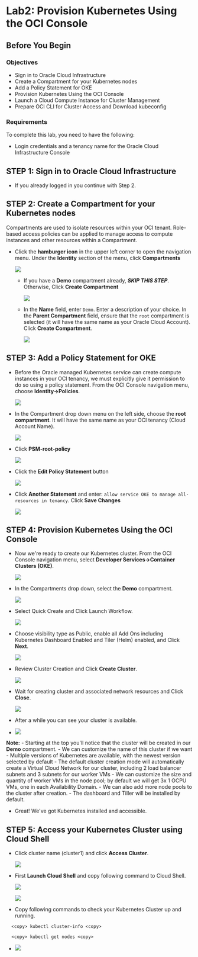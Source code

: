 # Lab2: Provision Kubernetes Using the OCI Console

## Before You Begin
### Objectives
- Sign in to Oracle Cloud Infrastructure
- Create a Compartment for your Kubernetes nodes
- Add a Policy Statement for OKE
- Provision Kubernetes Using the OCI Console
- Launch a Cloud Compute Instance for Cluster Management
- Prepare OCI CLI for Cluster Access and Download kubeconfig


### Requirements
To complete this lab, you need to have the following:
- Login credentials and a tenancy name for the Oracle Cloud Infrastructure Console


## **STEP 1**: Sign in to Oracle Cloud Infrastructure
- If you already logged in you continue with Step 2.

## **STEP 2**: Create a Compartment for your Kubernetes nodes

Compartments are used to isolate resources within your OCI tenant. Role-based access policies can be applied to manage access to compute instances and other resources within a Compartment.

- Click the **hamburger icon** in the upper left corner to open the navigation menu. Under the **Identity** section of the menu, click **Compartments**

  ![](images/2/001.png " ")

  - If you have a **Demo** compartment already, _**SKIP THIS STEP**_. Otherwise, Click **Create Compartment**

    ![](images/2/002.png " ")

  - In the **Name** field, enter `Demo`. Enter a description of your choice. In the **Parent Compartment** field, ensure that the `root` compartment is selected (it will have the same name as your Oracle Cloud Account). Click **Create Compartment**.

    ![](images/2/003.png " ")

## **STEP 3**: Add a Policy Statement for OKE

  - Before the Oracle managed Kubernetes service can create compute instances in your OCI tenancy, we must explicitly give it permission to do so using a policy statement. From the OCI Console navigation menu, choose **Identity->Policies**.

    ![](images/2/004.png " ")

  - In the Compartment drop down menu on the left side, choose the **root compartment**. It will have the same name as your OCI tenancy (Cloud Account Name).

    ![](images/2/005.png " ")

  - Click **PSM-root-policy**

    ![](images/2/006.png " ")

  - Click the **Edit Policy Statement** button

    ![](images/2/015.png " ")
  
  - Click **Another Statement** and enter: `allow service OKE to manage all-resources in tenancy`. Click **Save Changes** 
  
    ![](images/2/016.png " ")


    

## **STEP 4**: Provision Kubernetes Using the OCI Console

  - Now we're ready to create our Kubernetes cluster. From the OCI Console navigation menu, select **Developer Services->Container Clusters (OKE)**.

    ![](images/2/009.png " ")

  - In the Compartments drop down, select the **Demo** compartment.

    ![](images/2/010.png " ")

  - Select Quick Create and Click Launch Workflow.

     ![](images/2/011.png " ")

  - Choose visibility type as Public, enable all Add Ons including Kubernetes Dashboard Enabled and Tiler (Helm) enabled, and Click **Next**.
   
    ![](images/2/012.png " ")

  - Review Cluster Creation and Click **Create Cluster**.
  
    ![](images/2/013.png " ")
  
  - Wait for creating cluster and associated network resources and Click **Close**.
  
    ![](images/2/014.png " ")

  - After a while you can see your cluster is available.
  - 
    ![](images/2/017.png " ")


  **Note:**
    - Starting at the top you'll notice that the cluster will be created in our **Demo** compartment.
    - We can customize the name of this cluster if we want
    - Multiple versions of Kubernetes are available, with the newest version selected by default
    - The default cluster creation mode will automatically create a Virtual Cloud Network for our cluster, including 2 load balancer subnets and 3 subnets for our worker VMs
    - We can customize the size and quantity of worker VMs in the node pool; by default we will get 3x 1 OCPU VMs, one in each Availability Domain.
    - We can also add more node pools to the cluster after creation.
    - The dashboard and Tiller will be installed by default.


- Great! We've got Kubernetes installed and accessible.

## **STEP 5**: Access your Kubernetes Cluster using Cloud Shell

  - Click cluster name (cluster1) and click **Access Cluster**.
  
    ![](images/2/018.png " ")

  - First **Launch Cloud Shell** and copy following command to Cloud Shell.

    ![](images/2/019.png " ")
  
    ![](images/2/020.png " ")
  
  - Copy following commands to check your Kubernetes Cluster up and running.
  ```
    <copy> kubectl cluster-info <copy>
  ```
  ```
    <copy> kubectl get nodes <copy>
  ```
  -
    ![](images/2/021.png " ")